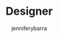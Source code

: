 ---
layout: person
image: jen.jpg
name: Jennifer Ybarra
author: jenniferybarra
title: Designer
order: 16

social: 
  - account: dribbble
    username: jenniferybarra

bio: "Jen is a graphic designer. She makes things beautiful. she also has a contagious laugh that will make you smile."
---